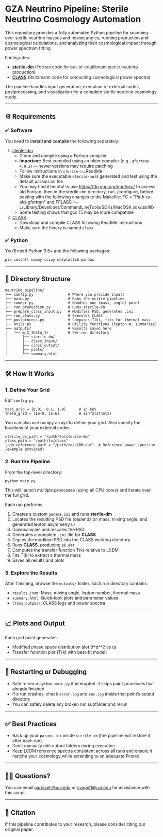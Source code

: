 <!DOCTYPE html><html><head><meta charset='utf-8'></head><body>
<h1>GZA Neutrino Pipeline: Sterile Neutrino Cosmology Automation</h1>
<p>This repository provides a fully automated Python pipeline for scanning over sterile neutrino masses and mixing angles, running production and cosmological calculations, and analyzing their cosmological impact through power spectrum fitting.</p>
<p>It integrates:</p>
<ul>
  <li><strong><a href="https://urldefense.com/v3/__https://github.com/ntveem/sterile-dm__;!!CzAuKJ42GuquVTTmVmPViYEvSg!Pw4sUtYNWZRpininvG_bbd21bDR_Px9WxoXbTLYAeoZCvcdYtClDnLw2FnnrPIbxDztKo3tSnPepG3I$">sterile-dm</a></strong> (Fortran code for out-of-equilibrium sterile neutrino production)</li>
  <li><strong><a href="https://urldefense.com/v3/__https://github.com/lesgourg/class_public__;!!CzAuKJ42GuquVTTmVmPViYEvSg!Pw4sUtYNWZRpininvG_bbd21bDR_Px9WxoXbTLYAeoZCvcdYtClDnLw2FnnrPIbxDztKo3tSt9ml2RI$">CLASS</a></strong> (Boltzmann code for computing cosmological power spectra)</li>
</ul>
<p>The pipeline handles input generation, execution of external codes, postprocessing, and visualization for a complete sterile neutrino cosmology study.</p>


<hr>

<h2>⚙️ Requirements</h2>

<h3>✅ Software</h3>
<p>You need to <strong>install and compile</strong> the following separately:</p>

<ol>
  <li><a href="https://urldefense.com/v3/__https://github.com/ntveem/sterile-dm__;!!CzAuKJ42GuquVTTmVmPViYEvSg!Pw4sUtYNWZRpininvG_bbd21bDR_Px9WxoXbTLYAeoZCvcdYtClDnLw2FnnrPIbxDztKo3tSnPepG3I$">sterile-dm</a>
    <ul>
      <li>Clone and compile using a Fortran compiler</li>
      <li><strong>Important:</strong> Best compiled using an older compiler (e.g., <code>gfortran 4.9.2</code>) — newer versions may require patching</li>
      <li>Follow instructions in <code>sterile-nu</code> ReadMe</li>
      <li>Make sure the executable  <code>sterile-nu</code> is generated and test using the default params.ini file</li>
      <li>You may find it helpful to use <a href="https://urldefense.com/v3/__https://ftp.gnu.org/gnu/gcc/__;!!CzAuKJ42GuquVTTmVmPViYEvSg!Pw4sUtYNWZRpininvG_bbd21bDR_Px9WxoXbTLYAeoZCvcdYtClDnLw2FnnrPIbxDztKo3tSqj8Yg3M$">https://ftp.gnu.org/gnu/gcc/</a> to access old Fortran, then in the sterile-dm directory, run ./configure, before pasting 
        with the following changes to the Makefile: FC = "Path-to-old-gfortran" and FFLAGS =-L/Library/Developer/CommandLineTools/SDKs/MacOSX.sdk/usr/lib 
      </li>
      <li>Some testing shows that gcc 15 may be more compatible </li>
    </ul>
  </li>
  <li><a href="https://urldefense.com/v3/__https://github.com/lesgourg/class_public__;!!CzAuKJ42GuquVTTmVmPViYEvSg!Pw4sUtYNWZRpininvG_bbd21bDR_Px9WxoXbTLYAeoZCvcdYtClDnLw2FnnrPIbxDztKo3tSt9ml2RI$">CLASS</a>
    <ul>
      <li>Download and compile CLASS following ReadMe instructions</li>
      <li>Make sure the binary is named <code>class</code></li>
    </ul>
  </li>
</ol>

<h3>✅ Python</h3>
<p>You’ll need Python 3.8+ and the following packages:</p>
<pre><code>pip install numpy scipy matplotlib pandas</code></pre>

<hr>

<h2>📂 Directory Structure</h2>
<pre><code>neutrino_pipeline/
├── config.py                # Where you provide inputs
├── main.py                  # Runs the entire pipeline
├── runner.py                # Handles one (mass, angle) point
├── run_production.py        # Runs sterile-dm
├── prepare_class_input.py   # Modifies PSD, generates .ini
├── run_class.py             # Executes CLASS
├── postprocess.py           # Computes T(k), fits for thermal mass
├── utils.py                 # Utility functions (lepton #, summaries)
├── outputs/                 # Results saved here
│   └── m_X_theta_Y/         # Per-run directory
│       ├── sterile_dm/
│       ├── class_input/
│       ├── class_output/
│       ├── plots/
│       └── summary.html
</code></pre>

<hr>

<h2>🛠️ How It Works</h2>

<h3>1. <strong>Define Your Grid</strong></h3>
<p>Edit <code>config.py</code>:</p>
<pre><code>mass_grid = [0.01, 0.1, 1.0]      # in keV
theta_grid = [1e-8, 1e-6]         # sin^2(2theta)</code></pre>
<p>You can also use numpy arrays to define your grid. Also specify the locations of your external codes:</p>
<pre><code>sterile_dm_path = "/path/to/sterile-dm"
class_path = "/path/to/class"
lcdm_reference_path = "/path/to/LCDM.dat"  # Reference power spectrum (example provided)
</code></pre>

<h3>2. <strong>Run the Pipeline</strong></h3>
<p>From the top-level directory:</p>
<pre><code>python main.py</code></pre>

<p>This will launch multiple processes (using all CPU cores) and iterate over the full grid.</p>

<p>Each run performs:</p>
<ol>
  <li>Creates a custom <code>params.ini</code> and runs <strong>sterile-dm</strong></li>
  <li>Locates the resulting PSD file (depends on mass, mixing angle, and generated lepton asymmetry <code>L</code>)</li>
  <li>Downsamples and rescales the PSD</li>
  <li>Generates a complete <code>.ini</code> file for <strong>CLASS</strong></li>
  <li>Copies the modified PSD into the CLASS working directory</li>
  <li>Runs <strong>CLASS</strong>, producing <code>pk.dat</code></li>
  <li>Computes the transfer function T(k) relative to LCDM</li>
  <li>Fits T(k) to extract a thermal mass</li>
  <li>Saves all results and plots</li>
</ol>

<h3>3. <strong>Explore the Results</strong></h3>
<p>After finishing, browse the <code>outputs/</code> folder. Each run directory contains:</p>
<ul>
  <li><code>results.json</code>: Mass, mixing angle, lepton number, thermal mass</li>
  <li><code>summary.html</code>: Quick-look plots and parameter values</li>
  <li><code>class_output/</code>: CLASS logs and power spectra</li>
</ul>

<hr>

<h2>📈 Plots and Output</h2>
<p>Each grid point generates:</p>
<ul>
  <li>Modified phase space distribution plot (f*q**2 vs q)</li>
  <li>Transfer function plot (T(k) with best-fit model)</li>
</ul>

<hr>

<h2>🔁 Restarting or Debugging</h2>
<ul>
  <li>Safe to rerun <code>python main.py</code> if interupted: it skips point processes that already finished</li>
  <li>If a run crashes, check <code>error.log</code> and <code>run.log</code> inside that point’s output directory</li>
  <li>You can safely delete any broken run subfolder and rerun</li>
</ul>

<hr>

<h2>✅ Best Practices</h2>
<ul>
  <li>Back up your <code>params.ini</code> inside <code>sterile-dm</code> (the pipeline will restore it after each run)</li>
  <li>Don’t manually edit output folders during execution</li>
  <li>Keep LCDM reference spectra consistent across all runs and ensure it matche your cosmology while extending to an adequate Pkmax</li>
</ul>

<hr>

<h2>🙋‍♀️ Questions?</h2>
<p>You can email <a href="mailto:garciaeh@uci.edu">garciaeh@uci.edu</a> or <a href="mailto:cvogel1@uci.edu">cvogel1@uci.edu</a> for assistance with this script.</p>

<hr>

<h2>📜 Citation</h2>
<p>If this pipeline contributes to your research, please consider citing our original paper.</p>
</body></html>
